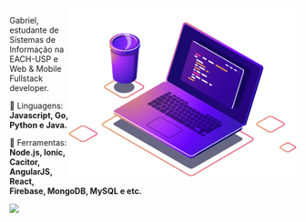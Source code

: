 <img src="./computer-illustration.png" min-width="400px" max-width="400px" width="400px" align="right" alt="Computador iuriCode">

<p align="left"> 
  Gabriel, estudante de Sistemas de Informação na EACH-USP e Web & Mobile Fullstack developer.
</p>

<p align="left">
  🦄 Linguagens: <strong>Javascript, Go, Python e Java.</strong>
</p>

<p align="left">
  💼 Ferramentas: <strong>Node.js, Ionic, Cacitor, AngularJS, React, Firebase, MongoDB, MySQL e etc.</strong>
</p>


<p align="left">
  <a href="mailto:gabxda203@gmail.com" alt="Gmail">
  <img src="https://img.shields.io/badge/Gmail-D14836?style=for-the-badge&logo=gmail&logoColor=white" />
  </a>
</p>  
